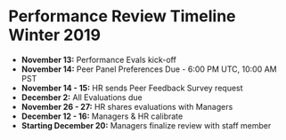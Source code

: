 # Performance Review Timeline Winter 2019

* **November 13:** Performance Evals kick-off 
* **November 14:** Peer Panel Preferences Due - 6:00 PM UTC, 10:00 AM PST 
* **November 14 - 15:** HR sends Peer Feedback Survey request 
* **December 2:** All Evaluations due 
* **November 26 - 27:** HR shares evaluations with Managers
* **December 12 - 16:** Managers & HR calibrate 
* **Starting December 20:** Managers finalize review with staff member  



